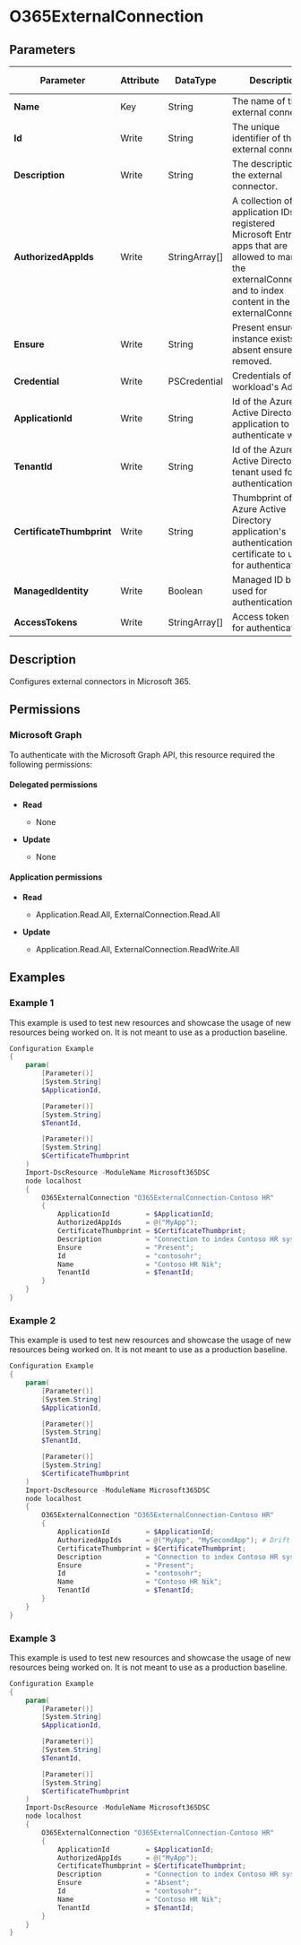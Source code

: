 ﻿# O365ExternalConnection

## Parameters

| Parameter | Attribute | DataType | Description | Allowed Values |
| --- | --- | --- | --- | --- |
| **Name** | Key | String | The name of the external connector. | |
| **Id** | Write | String | The unique identifier of the external connector. | |
| **Description** | Write | String | The description of the external connector. | |
| **AuthorizedAppIds** | Write | StringArray[] | A collection of application IDs for registered Microsoft Entra apps that are allowed to manage the externalConnection and to index content in the externalConnection. | |
| **Ensure** | Write | String | Present ensures the instance exists, absent ensures it is removed. | `Absent`, `Present` |
| **Credential** | Write | PSCredential | Credentials of the workload's Admin | |
| **ApplicationId** | Write | String | Id of the Azure Active Directory application to authenticate with. | |
| **TenantId** | Write | String | Id of the Azure Active Directory tenant used for authentication. | |
| **CertificateThumbprint** | Write | String | Thumbprint of the Azure Active Directory application's authentication certificate to use for authentication. | |
| **ManagedIdentity** | Write | Boolean | Managed ID being used for authentication. | |
| **AccessTokens** | Write | StringArray[] | Access token used for authentication. | |


## Description

Configures external connectors in Microsoft 365.

## Permissions

### Microsoft Graph

To authenticate with the Microsoft Graph API, this resource required the following permissions:

#### Delegated permissions

- **Read**

    - None

- **Update**

    - None

#### Application permissions

- **Read**

    - Application.Read.All, ExternalConnection.Read.All

- **Update**

    - Application.Read.All, ExternalConnection.ReadWrite.All

## Examples

### Example 1

This example is used to test new resources and showcase the usage of new resources being worked on.
It is not meant to use as a production baseline.

```powershell
Configuration Example
{
    param(
        [Parameter()]
        [System.String]
        $ApplicationId,

        [Parameter()]
        [System.String]
        $TenantId,

        [Parameter()]
        [System.String]
        $CertificateThumbprint
    )
    Import-DscResource -ModuleName Microsoft365DSC
    node localhost
    {
        O365ExternalConnection "O365ExternalConnection-Contoso HR"
        {
            ApplicationId         = $ApplicationId;
            AuthorizedAppIds      = @("MyApp");
            CertificateThumbprint = $CertificateThumbprint;
            Description           = "Connection to index Contoso HR system";
            Ensure                = "Present";
            Id                    = "contosohr";
            Name                  = "Contoso HR Nik";
            TenantId              = $TenantId;
        }
    }
}
```

### Example 2

This example is used to test new resources and showcase the usage of new resources being worked on.
It is not meant to use as a production baseline.

```powershell
Configuration Example
{
    param(
        [Parameter()]
        [System.String]
        $ApplicationId,

        [Parameter()]
        [System.String]
        $TenantId,

        [Parameter()]
        [System.String]
        $CertificateThumbprint
    )
    Import-DscResource -ModuleName Microsoft365DSC
    node localhost
    {
        O365ExternalConnection "O365ExternalConnection-Contoso HR"
        {
            ApplicationId         = $ApplicationId;
            AuthorizedAppIds      = @("MyApp", "MySecondApp"); # Drift
            CertificateThumbprint = $CertificateThumbprint;
            Description           = "Connection to index Contoso HR system";
            Ensure                = "Present";
            Id                    = "contosohr";
            Name                  = "Contoso HR Nik";
            TenantId              = $TenantId;
        }
    }
}
```

### Example 3

This example is used to test new resources and showcase the usage of new resources being worked on.
It is not meant to use as a production baseline.

```powershell
Configuration Example
{
    param(
        [Parameter()]
        [System.String]
        $ApplicationId,

        [Parameter()]
        [System.String]
        $TenantId,

        [Parameter()]
        [System.String]
        $CertificateThumbprint
    )
    Import-DscResource -ModuleName Microsoft365DSC
    node localhost
    {
        O365ExternalConnection "O365ExternalConnection-Contoso HR"
        {
            ApplicationId         = $ApplicationId;
            AuthorizedAppIds      = @("MyApp");
            CertificateThumbprint = $CertificateThumbprint;
            Description           = "Connection to index Contoso HR system";
            Ensure                = "Absent";
            Id                    = "contosohr";
            Name                  = "Contoso HR Nik";
            TenantId              = $TenantId;
        }
    }
}
```

